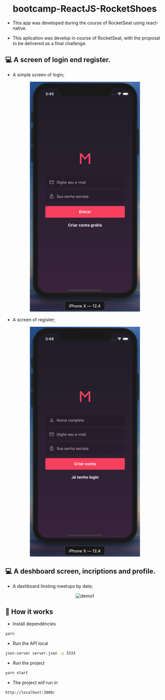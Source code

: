 <h1 align="center">bootcamp-ReactJS-RocketShoes</h1>

 - This app was developed during the course of RocketSeat using react-native.

 - This aplication was develop in course of RocketSeat, with the proposal to be delivered as a final challenge.

## 💻  A screen of login end register.

 - A simple screen of login;

<p align="center">
<img src="./demo/demo1.png" alt="demo1" title="demo1">
</p>

 - A screen of register;

<p align="center">
<img src="./demo/demo2.png" alt="demo1" title="demo1">
</p>


## 💻  A deshboard screen, incriptions and profile.

- A dashboard linsting meetups by date;

<p align="center">
<img src="./demo/demo3.gif" alt="demo1" title="demo1">
</p>


## 🎩 How it works

 - Install dependêncies
```sh
yarn
```
 - Run the API local
```sh
json-server server.json -p 3333
```
 - Run the project
```sh
yarn start
```
 - The project will run in
```sh
http://localhost:3000/
```
